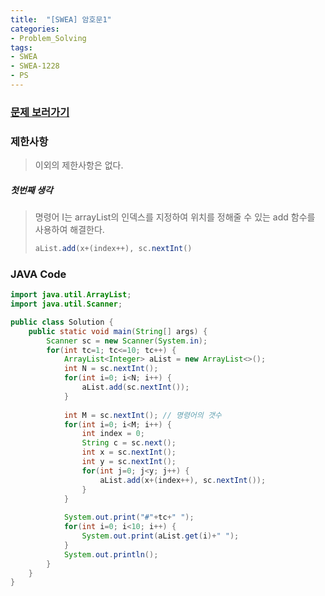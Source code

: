 ```yaml
---
title:  "[SWEA] 암호문1"
categories:
- Problem_Solving
tags:
- SWEA
- SWEA-1228
- PS
---
```


### [문제 보러가기]( https://swexpertacademy.com/main/code/problem/problemDetail.do?contestProbId=AV14w-rKAHACFAYD&categoryId=AV14w-rKAHACFAYD&categoryType=CODE )



### 제한사항

> 이외의 제한사항은 없다.

##### 첫번째 생각

> 명령어 I는 arrayList의 인덱스를 지정하여 위치를 정해줄 수 있는 add 함수를 사용하여 해결한다.
>
> ```java
> aList.add(x+(index++), sc.nextInt()
> ```



### JAVA Code

```java
import java.util.ArrayList;
import java.util.Scanner;

public class Solution {
	public static void main(String[] args) {
		Scanner sc = new Scanner(System.in);
		for(int tc=1; tc<=10; tc++) {
			ArrayList<Integer> aList = new ArrayList<>();
			int N = sc.nextInt();
			for(int i=0; i<N; i++) {
				aList.add(sc.nextInt());
			}
			
			int M = sc.nextInt(); // 명령어의 갯수
			for(int i=0; i<M; i++) {
				int index = 0;
				String c = sc.next();
				int x = sc.nextInt();
				int y = sc.nextInt();
				for(int j=0; j<y; j++) { 
					aList.add(x+(index++), sc.nextInt());
				}
			}
			
			System.out.print("#"+tc+" ");
			for(int i=0; i<10; i++) {
				System.out.print(aList.get(i)+" ");
			}
			System.out.println();
		}
	}
}

```

